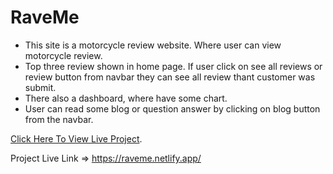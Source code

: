 # RaveMe
* This site is a motorcycle review website. Where user can view motorcycle review.
* Top three review shown in home page. If user click on see all reviews or review button from navbar they can see all review thant customer was submit.
* There also a dashboard, where have some chart.
* User can read some blog  or question answer by clicking on blog button from the navbar.


[Click Here To View Live Project](https://raveme.netlify.app/).

Project Live Link => https://raveme.netlify.app/
